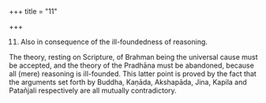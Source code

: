 +++
title = "11"

+++


11. Also in consequence of the ill-foundedness of reasoning.

The theory, resting on Scripture, of Brahman being the universal cause must be accepted, and the theory of the Pradhāna must be abandoned, because all (mere) reasoning is ill-founded. This latter point is proved by the fact that the arguments set forth by Buddha, Kaṇāda, Akshapāda, Jina, Kapila and Patañjali respectively are all mutually contradictory.

